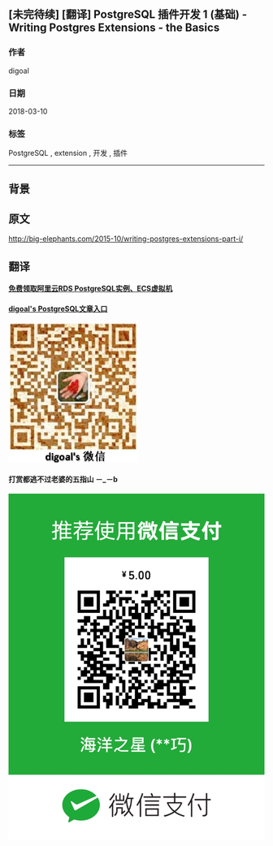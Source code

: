 ## [未完待续] [翻译] PostgreSQL 插件开发 1 (基础) - Writing Postgres Extensions - the Basics
           
### 作者                                                           
digoal                                                           
                                                           
### 日期                                                           
2018-03-10                                                         
                                                           
### 标签                                                           
PostgreSQL , extension  , 开发 , 插件 
                                                           
----                                                           
                                                           
## 背景   

## 原文
http://big-elephants.com/2015-10/writing-postgres-extensions-part-i/

## 翻译 

  
  
  
  
  
  
  
  
  
  
  
  
  
#### [免费领取阿里云RDS PostgreSQL实例、ECS虚拟机](https://free.aliyun.com/ "57258f76c37864c6e6d23383d05714ea")
  
  
#### [digoal's PostgreSQL文章入口](https://github.com/digoal/blog/blob/master/README.md "22709685feb7cab07d30f30387f0a9ae")
  
  
![digoal's weixin](../pic/digoal_weixin.jpg "f7ad92eeba24523fd47a6e1a0e691b59")
  
  
  
  
  
  
#### 打赏都逃不过老婆的五指山 －_－b  
![wife's weixin ds](../pic/wife_weixin_ds.jpg "acd5cce1a143ef1d6931b1956457bc9f")
  
